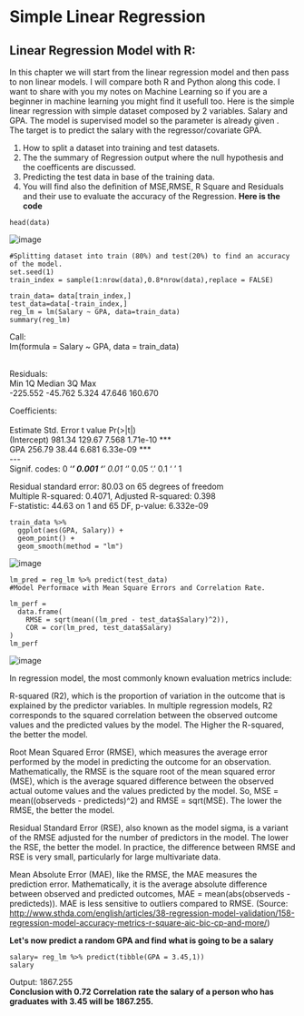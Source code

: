 # Simple Linear Regression
## Linear Regression Model with R:
In this chapter we will start from the linear regression model and then pass to non linear models. I will compare both R and Python along this code.
I want to share with you my notes on Machine Learning so if you are a beginner in machine learning you might find it usefull too.
Here is the simple linear regression with simple dataset composed by 2 variables. Salary and GPA. The model is supervised model so the parameter is already given . The target is to predict the salary with the regressor/covariate GPA.
1. How to split a dataset into training and test datasets.
2. The the summary of Regression output where the null hypothesis and the coefficents are discussed.
3. Predicting the test data in base of the training data.
4. You will find also the definition of MSE,RMSE, R Square and Residuals and their use to evaluate the accuracy of the Regression.
**Here is the code**
```
head(data)
```
![image](https://user-images.githubusercontent.com/90762709/136465743-11ccdaef-b814-4838-99cd-1fb1ba757ebf.png)

```
#Splitting dataset into train (80%) and test(20%) to find an accuracy of the model.
set.seed(1)
train_index = sample(1:nrow(data),0.8*nrow(data),replace = FALSE)

train_data= data[train_index,]
test_data=data[-train_index,]
reg_lm = lm(Salary ~ GPA, data=train_data)
summary(reg_lm)
```
Call: <br />
lm(formula = Salary ~ GPA, data = train_data)  <br />  <br />

Residuals:  <br />
     Min       1Q   Median       3Q      Max  <br />
-225.552  -45.762    5.324   47.646  160.670  <br />

Coefficients: <br /> <br />
            Estimate Std. Error t value Pr(>|t|)     <br />
(Intercept)   981.34     129.67   7.568 1.71e-10 *** <br />
GPA           256.79      38.44   6.681 6.33e-09 *** <br />
--- <br />
Signif. codes:  0 ‘***’ 0.001 ‘**’ 0.01 ‘*’ 0.05 ‘.’ 0.1 ‘ ’ 1 <br />

Residual standard error: 80.03 on 65 degrees of freedom <br />
Multiple R-squared:  0.4071,	Adjusted R-squared:  0.398  <br />
F-statistic: 44.63 on 1 and 65 DF,  p-value: 6.332e-09 <br />
```
train_data %>% 
  ggplot(aes(GPA, Salary)) +
  geom_point() +
  geom_smooth(method = "lm")
```
![image](https://user-images.githubusercontent.com/90762709/136466017-3f9fa042-eff5-47e0-9141-005c381f36d8.png) <br />
```
lm_pred = reg_lm %>% predict(test_data)
#Model Performace with Mean Square Errors and Correlation Rate.

lm_perf = 
  data.frame(
    RMSE = sqrt(mean((lm_pred - test_data$Salary)^2)),
    COR = cor(lm_pred, test_data$Salary)
)
lm_perf
```
![image](https://user-images.githubusercontent.com/90762709/136466240-6db709ff-2093-46b9-824f-24361ed4893a.png) <br />

In regression model, the most commonly known evaluation metrics include:<br />

R-squared (R2), which is the proportion of variation in the outcome that is explained by the predictor variables. In multiple regression models, R2 corresponds to the squared correlation between the observed outcome values and the predicted values by the model. The Higher the R-squared, the better the model.<br />

Root Mean Squared Error (RMSE), which measures the average error performed by the model in predicting the outcome for an observation. Mathematically, the RMSE is the square root of the mean squared error (MSE), which is the average squared difference between the observed actual outome values and the values predicted by the model. So, MSE = mean((observeds - predicteds)^2) and RMSE = sqrt(MSE). The lower the RMSE, the better the model. <br />

Residual Standard Error (RSE), also known as the model sigma, is a variant of the RMSE adjusted for the number of predictors in the model. The lower the RSE, the better the model. In practice, the difference between RMSE and RSE is very small, particularly for large multivariate data. <br />

Mean Absolute Error (MAE), like the RMSE, the MAE measures the prediction error. Mathematically, it is the average absolute difference between observed and predicted outcomes, MAE = mean(abs(observeds - predicteds)). MAE is less sensitive to outliers compared to RMSE. (Source: http://www.sthda.com/english/articles/38-regression-model-validation/158-regression-model-accuracy-metrics-r-square-aic-bic-cp-and-more/)<br />

**Let's now predict a random GPA and find what is going to be a salary**
```
salary= reg_lm %>% predict(tibble(GPA = 3.45,1))
salary

```
Output: 1867.255 <br />
**Conclusion with 0.72 Correlation rate the salary of a person who has graduates with 3.45 will be 1867.255.**




